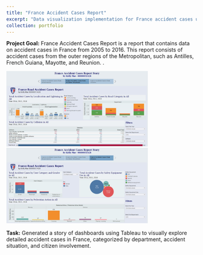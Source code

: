 ```yaml
---
title: "France Accident Cases Report"
excerpt: "Data visualization implementation for France accident cases using Tableau<br><br><img src='/images/pf5.jpg' style='width:500px; height: 250px'>"
collection: portfolio
---
```


**Project Goal:** France Accident Cases Report is a report that contains data on accident cases in France from 2005 to 2016. This report consists of accident cases from the outer regions of the Metropolitan, such as Antilles, French Guiana, Mayotte, and Reunion. .

<img src='/images/pf5.1.jpg' style= 'width:375px; height:200px'> <img src='/images/pf5.2.jpg' style= 'width:375px; height:200px'>

**Task:** Generated a story of dashboards using Tableau to visually explore detailed accident cases in France, categorized by department, accident situation, and citizen involvement.

